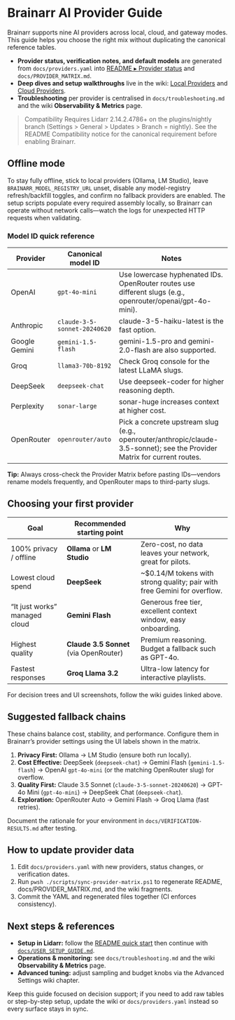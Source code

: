 # Brainarr AI Provider Guide

Brainarr supports nine AI providers across local, cloud, and gateway modes. This guide helps you choose the right mix without duplicating the canonical reference tables.

- **Provider status, verification notes, and default models** are generated from `docs/providers.yaml` into [README ▸ Provider status](../README.md#provider-status) and `docs/PROVIDER_MATRIX.md`.
- **Deep dives and setup walkthroughs** live in the wiki: [Local Providers](https://github.com/RicherTunes/Brainarr/wiki/Local-Providers) and [Cloud Providers](https://github.com/RicherTunes/Brainarr/wiki/Cloud-Providers).
- **Troubleshooting** per provider is centralised in `docs/troubleshooting.md` and the wiki **Observability & Metrics** page.

> Compatibility
> Requires Lidarr 2.14.2.4786+ on the plugins/nightly branch (Settings > General > Updates > Branch = nightly). See the README Compatibility notice for the canonical requirement before enabling Brainarr.

## Offline mode

To stay fully offline, stick to local providers (Ollama, LM Studio), leave `BRAINARR_MODEL_REGISTRY_URL` unset, disable any model-registry refresh/backfill toggles, and confirm no fallback providers are enabled. The setup scripts populate every required assembly locally, so Brainarr can operate without network calls—watch the logs for unexpected HTTP requests when validating.

### Model ID quick reference

| Provider | Canonical model ID | Notes |
| --- | --- | --- |
| OpenAI | `gpt-4o-mini` | Use lowercase hyphenated IDs. OpenRouter routes use different slugs (e.g., openrouter/openai/gpt-4o-mini). |
| Anthropic | `claude-3-5-sonnet-20240620` | claude-3-5-haiku-latest is the fast option. |
| Google Gemini | `gemini-1.5-flash` | gemini-1.5-pro and gemini-2.0-flash are also supported. |
| Groq | `llama3-70b-8192` | Check Groq console for the latest LLaMA slugs. |
| DeepSeek | `deepseek-chat` | Use deepseek-coder for higher reasoning depth. |
| Perplexity | `sonar-large` | sonar-huge increases context at higher cost. |
| OpenRouter | `openrouter/auto` | Pick a concrete upstream slug (e.g., openrouter/anthropic/claude-3.5-sonnet); see the Provider Matrix for current routes. |

**Tip:** Always cross-check the Provider Matrix before pasting IDs—vendors rename models frequently, and OpenRouter maps to third-party slugs.
## Choosing your first provider

| Goal | Recommended starting point | Why |
|------|---------------------------|-----|
| 100% privacy / offline | **Ollama** or **LM Studio** | Zero-cost, no data leaves your network, great for pilots.
| Lowest cloud spend | **DeepSeek** | ~$0.14/M tokens with strong quality; pair with free Gemini for overflow.
| “It just works” managed cloud | **Gemini Flash** | Generous free tier, excellent context window, easy onboarding.
| Highest quality | **Claude 3.5 Sonnet** (via OpenRouter) | Premium reasoning. Budget a fallback such as GPT-4o.
| Fastest responses | **Groq Llama 3.2** | Ultra-low latency for interactive playlists.

For decision trees and UI screenshots, follow the wiki guides linked above.

## Suggested fallback chains

These chains balance cost, stability, and performance. Configure them in Brainarr’s provider settings using the UI labels shown in the matrix.

1. **Privacy First:** Ollama → LM Studio (ensure both run locally).
2. **Cost Effective:** DeepSeek (`deepseek-chat`) → Gemini Flash (`gemini-1.5-flash`) → OpenAI `gpt-4o-mini` (or the matching OpenRouter slug) for overflow.
3. **Quality First:** Claude 3.5 Sonnet (`claude-3-5-sonnet-20240620`) → GPT-4o Mini (`gpt-4o-mini`) → DeepSeek Chat (`deepseek-chat`).
4. **Exploration:** OpenRouter Auto → Gemini Flash → Groq Llama (fast retries).

Document the rationale for your environment in `docs/VERIFICATION-RESULTS.md` after testing.

## How to update provider data

1. Edit `docs/providers.yaml` with new providers, status changes, or verification dates.
2. Run `pwsh ./scripts/sync-provider-matrix.ps1` to regenerate README, docs/PROVIDER_MATRIX.md, and the wiki fragments.
3. Commit the YAML and regenerated files together (CI enforces consistency).

## Next steps & references

- **Setup in Lidarr:** follow the [README quick start](../README.md#quick-start) then continue with [`docs/USER_SETUP_GUIDE.md`](USER_SETUP_GUIDE.md).
- **Operations & monitoring:** see `docs/troubleshooting.md` and the wiki **Observability & Metrics** page.
- **Advanced tuning:** adjust sampling and budget knobs via the Advanced Settings wiki chapter.

Keep this guide focused on decision support; if you need to add raw tables or step-by-step setup, update the wiki or `docs/providers.yaml` instead so every surface stays in sync.
